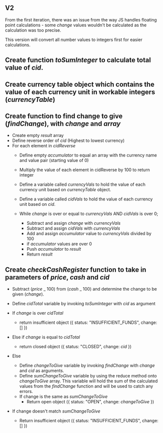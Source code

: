 ## V2

From the first iteration, there was an issue from the way JS handles floating point calculations - some _change_ values wouldn't be calculated as the calculation was too precise.

This version will convert all number values to integers first for easier calculations.

## Create function _toSumInteger_ to calculate total value of _cid_.

## Create currency table object which contains the value of each currency unit in workable integers (_currencyTable_)

## Create function to find change to give (_findChange_), with _change_ and _array_

- Create empty _result_ array
- Define reverse order of _cid_ (Highest to lowest currency)
- For each element in _cidReverse_
    * Define empty _accumulator_ to equal an array with the currency name and value pair (starting value of 0)
    * Multiply the value of each element in cidReverse by 100 to return integer
    * Define a variable called _currencyVals_ to hold the value of each currency unit based on _currencyTable_ object.
    * Define a variable called _cidVals_ to hold the value of each currency unit based on _cid_.

    * While _change_ is over or equal to _currencyVals_ AND _cidVals_ is over 0;
        * Subtract and assign _change_ with _currencyVals_
        * Subtract and assign _cidVals_ with _currencyVals_
        * Add and assign _accumulator_ value to _currencyVals_ divided by 100
        * if _accumulator_ values are over 0
        * Push _accumulator_ to _result_
        * Return _result_

## Create _checkCashRegister_ function to take in parameters of _price_, _cash_ and _cid_

- Subtract (_price_ _ 100) from (*cash* _ 100) and determine the change to be given (_change_).
- Define _cidTotal_ variable by invoking _toSumInteger_ with _cid_ as argument

- If _change_ is over _cidTotal_
  * return insufficient object ({ status: "INSUFFICIENT_FUNDS", change: [] })
- Else if _change_ is equal to _cidTotal_
  * return closed object ({ status: "CLOSED", change: _cid_ })
- Else
  * Define _changeToGive_ variable by invoking _findChange_ with _change_ and _cid_ as arguments.
  * Define *sumChangeToGive* variable by using the reduce method onto *changeToGive* array. This variable will hold the sum of the calculated values from the *findChange* function and will be used to catch any errors.
  * If change is the same as *sumChangeToGive*
    * Return open object ({ status: "OPEN", change: _changeToGive_ })
- If change doesn't match *sumChangeToGive*
  * Return insufficient object ({ status: "INSUFFICIENT_FUNDS", change: [] })
